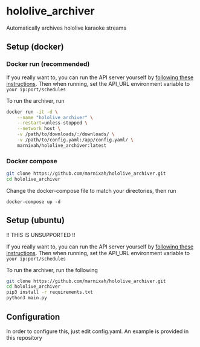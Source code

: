 # hololive_archiver
Automatically archives hololive karaoke streams

## Setup (docker)
### Docker run (recommended)
If you really want to, you can run the API server yourself by [following these instructions](https://github.com/marnixah/holo_schedule_api_docker). Then when running, set the API_URL environment variable to ``your ip:port/schedules``

To run the archiver, run
```bash
docker run -it -d \
    --name "hololive_archiver" \
    --restart=unless-stopped \
    --network host \
    -v /path/to/downloads/:/downloads/ \
    -v /path/to/config.yaml:/app/config.yaml/ \
    marnixah/hololive_archiver:latest
```

### Docker compose
```bash
git clone https://github.com/marnixah/hololive_archiver.git
cd hololive_archiver
```
Change the docker-compose file to match your directories, then run
```
docker-compose up -d
```
## Setup (ubuntu)
!! THIS IS UNSUPPORTED !!

If you really want to, you can run the API server yourself by [following these instructions](https://github.com/cst0601/holo_schedule_api). Then when running, set the API_URL environment variable to ``your ip:port/schedules``

To run the archiver, run the following
```bash
git clone https://github.com/marnixah/hololive_archiver.git
cd hololive_archiver
pip3 install -r requirements.txt
python3 main.py
```
## Configuration
In order to configure this, just edit config.yaml. An example is provided in this repository